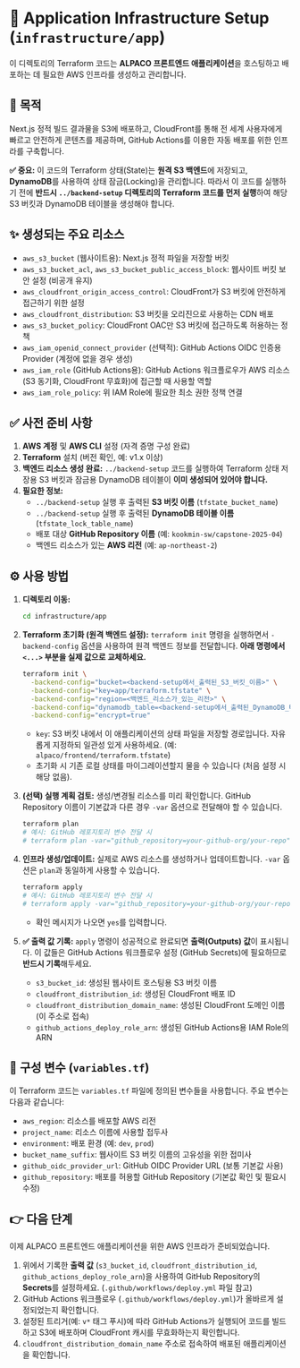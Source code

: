 # 🚀 Application Infrastructure Setup (`infrastructure/app`)

이 디렉토리의 Terraform 코드는 **ALPACO 프론트엔드 애플리케이션**을 호스팅하고 배포하는 데 필요한 AWS 인프라를 생성하고 관리합니다.

## 📌 목적

Next.js 정적 빌드 결과물을 S3에 배포하고, CloudFront를 통해 전 세계 사용자에게 빠르고 안전하게 콘텐츠를 제공하며, GitHub Actions를 이용한 자동 배포를 위한 인프라를 구축합니다.

**✅ 중요:** 이 코드의 Terraform 상태(State)는 **원격 S3 백엔드**에 저장되고, **DynamoDB**를 사용하여 상태 잠금(Locking)을 관리합니다. 따라서 이 코드를 실행하기 전에 **반드시 `../backend-setup` 디렉토리의 Terraform 코드를 먼저 실행**하여 해당 S3 버킷과 DynamoDB 테이블을 생성해야 합니다.

## ✨ 생성되는 주요 리소스

- `aws_s3_bucket` (웹사이트용): Next.js 정적 파일을 저장할 버킷
- `aws_s3_bucket_acl`, `aws_s3_bucket_public_access_block`: 웹사이트 버킷 보안 설정 (비공개 유지)
- `aws_cloudfront_origin_access_control`: CloudFront가 S3 버킷에 안전하게 접근하기 위한 설정
- `aws_cloudfront_distribution`: S3 버킷을 오리진으로 사용하는 CDN 배포
- `aws_s3_bucket_policy`: CloudFront OAC만 S3 버킷에 접근하도록 허용하는 정책
- `aws_iam_openid_connect_provider` (선택적): GitHub Actions OIDC 인증용 Provider (계정에 없을 경우 생성)
- `aws_iam_role` (GitHub Actions용): GitHub Actions 워크플로우가 AWS 리소스(S3 동기화, CloudFront 무효화)에 접근할 때 사용할 역할
- `aws_iam_role_policy`: 위 IAM Role에 필요한 최소 권한 정책 연결

## ✅ 사전 준비 사항

1. **AWS 계정** 및 **AWS CLI** 설정 (자격 증명 구성 완료)
2. **Terraform** 설치 (버전 확인, 예: v1.x 이상)
3. **백엔드 리소스 생성 완료:** `../backend-setup` 코드를 실행하여 Terraform 상태 저장용 S3 버킷과 잠금용 DynamoDB 테이블이 **이미 생성되어 있어야 합니다.**
4. **필요한 정보:**
   - `../backend-setup` 실행 후 출력된 **S3 버킷 이름** (`tfstate_bucket_name`)
   - `../backend-setup` 실행 후 출력된 **DynamoDB 테이블 이름** (`tfstate_lock_table_name`)
   - 배포 대상 **GitHub Repository 이름** (예: `kookmin-sw/capstone-2025-04`)
   - 백엔드 리소스가 있는 **AWS 리전** (예: `ap-northeast-2`)

## ⚙️ 사용 방법

1. **디렉토리 이동:**

   ```bash
   cd infrastructure/app
   ```

2. **Terraform 초기화 (원격 백엔드 설정):**
   `terraform init` 명령을 실행하면서 `-backend-config` 옵션을 사용하여 원격 백엔드 정보를 전달합니다. **아래 명령에서 `<...>` 부분을 실제 값으로 교체하세요.**

   ```bash
   terraform init \
     -backend-config="bucket=<backend-setup에서_출력된_S3_버킷_이름>" \
     -backend-config="key=app/terraform.tfstate" \
     -backend-config="region=<백엔드_리소스가_있는_리전>" \
     -backend-config="dynamodb_table=<backend-setup에서_출력된_DynamoDB_테이블_이름>" \
     -backend-config="encrypt=true"
   ```

   - `key`: S3 버킷 내에서 이 애플리케이션의 상태 파일을 저장할 경로입니다. 자유롭게 지정하되 일관성 있게 사용하세요. (예: `alpaco/frontend/terraform.tfstate`)
   - 초기화 시 기존 로컬 상태를 마이그레이션할지 물을 수 있습니다 (처음 설정 시 해당 없음).

3. **(선택) 실행 계획 검토:**
   생성/변경될 리소스를 미리 확인합니다. GitHub Repository 이름이 기본값과 다른 경우 `-var` 옵션으로 전달해야 할 수 있습니다.

   ```bash
   terraform plan
   # 예시: GitHub 레포지토리 변수 전달 시
   # terraform plan -var="github_repository=your-github-org/your-repo"
   ```

4. **인프라 생성/업데이트:**
   실제로 AWS 리소스를 생성하거나 업데이트합니다. `-var` 옵션은 `plan`과 동일하게 사용할 수 있습니다.

   ```bash
   terraform apply
   # 예시: GitHub 레포지토리 변수 전달 시
   # terraform apply -var="github_repository=your-github-org/your-repo"
   ```

   - 확인 메시지가 나오면 `yes`를 입력합니다.

5. **✅ 출력 값 기록:**
   `apply` 명령이 성공적으로 완료되면 **출력(Outputs) 값**이 표시됩니다. 이 값들은 GitHub Actions 워크플로우 설정 (GitHub Secrets)에 필요하므로 **반드시 기록**해두세요.
   - `s3_bucket_id`: 생성된 웹사이트 호스팅용 S3 버킷 이름
   - `cloudfront_distribution_id`: 생성된 CloudFront 배포 ID
   - `cloudfront_distribution_domain_name`: 생성된 CloudFront 도메인 이름 (이 주소로 접속)
   - `github_actions_deploy_role_arn`: 생성된 GitHub Actions용 IAM Role의 ARN

## 🔧 구성 변수 (`variables.tf`)

이 Terraform 코드는 `variables.tf` 파일에 정의된 변수들을 사용합니다. 주요 변수는 다음과 같습니다:

- `aws_region`: 리소스를 배포할 AWS 리전
- `project_name`: 리소스 이름에 사용할 접두사
- `environment`: 배포 환경 (예: `dev`, `prod`)
- `bucket_name_suffix`: 웹사이트 S3 버킷 이름의 고유성을 위한 접미사
- `github_oidc_provider_url`: GitHub OIDC Provider URL (보통 기본값 사용)
- `github_repository`: 배포를 허용할 GitHub Repository (기본값 확인 및 필요시 수정)

## 👉 다음 단계

이제 ALPACO 프론트엔드 애플리케이션을 위한 AWS 인프라가 준비되었습니다.

1. 위에서 기록한 **출력 값** (`s3_bucket_id`, `cloudfront_distribution_id`, `github_actions_deploy_role_arn`)을 사용하여 GitHub Repository의 **Secrets**를 설정하세요. (`.github/workflows/deploy.yml` 파일 참고)
2. GitHub Actions 워크플로우 (`.github/workflows/deploy.yml`)가 올바르게 설정되었는지 확인합니다.
3. 설정된 트리거(예: `v*` 태그 푸시)에 따라 GitHub Actions가 실행되어 코드를 빌드하고 S3에 배포하며 CloudFront 캐시를 무효화하는지 확인합니다.
4. `cloudfront_distribution_domain_name` 주소로 접속하여 배포된 애플리케이션을 확인합니다.
